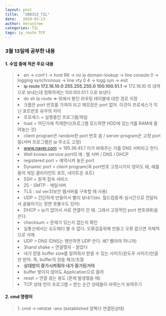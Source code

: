 ```yaml
---
layout: post
title:  "200313_TIL"
date:   2020-03-13
author: Verustree
categories: TIL
tags: ip_route TCP
---
```


<h3>3월 13일에 공부한 내용 </h3>

<p>
<h4>1. 수업 중에 적은 주요 내용</h4><blockquote>
<li>en  ->  conf t  ->  host R6  ->  no ip domain-lookup  ->  line console 0  ->  logging synchronous  ->  line vty 0 4  ->  logg syn  ->  exit</li>
<li><b>ip route 172.16.10.0  255.255.255.0  100.100.51.1</b>  =>  172.16.10 의 대역으로 보내는데 정확하게는 100.100.51.1 으로 보낸다</li>
<li>do sh ip route  =>  위에서 봤던 라우팅 테이블에 대한 경로 지정</li>
<li>크롬은 port 번호를 가져야 되고 메모장은 port 없어.  이것이 프로세스가 지닌 포트번호 유무의 차이</li>
<li>프로세스 = 실행중인 프로그램/파일</li>
<li>load = 어딘가에 적재한다(프로그램 로드하면 HDD에 있는거를 RAM에 올려놓는 것)</li>
<li>client program은 random한 port 번호 씀 / server program은 고정 port 씀(서버 프로그램은 ip 주소도 고정)</li>
<li><a href ="https://www.naver.com" target="_blank">www.naver.com</a> -> 195.36.45.1 이거 바꿔주는 거를 DNS 서버라고 한다.</li>
<li>Well known service port의 예 : 웹 서버 / DNS / DHCP </li>
<li>registered port = 예약시켜 놓은 port</li>
<li>Dynamic port = client program(꼭 port번호 고정시키지 않아도 돼, 예를들어 게임 클라이언트 포트, 네이트온 포트)</li>
<li>SSH = 원격 접속 서비스</li>
<li>25 - SMTP - 메일서버</li>
<li>TLS : ssl ver3(보안 웹서버를 구축할 때 사용)</li>
<li>UDP = 간단하게 만들어서 빨리 보내기(ex. 월드컵중계-실시간으로 전달되서 골들어가는 장면 못볼수도 있어)</li>
<li>DHCP = ip가 없어서 서로 연결이 안 돼.  그래서 고정적인 port 번호(68)을 쓴다.</li>
<li>checksum = 문제가 있는지 없는지 확인</li>
<li>실통신에서는 슈도헤더 볼 수 없다.  오류검출위해 만들고 오류 없으면 자체적으로 삭제</li>
<li>UDP = DNS (DNS는 웬만하면 UDP 쓴다.  왜?  빨라야 하니까)</li>
<li>3hand shake = 연결맺자 - 알았다</li>
<li>내가 받을 buffer size를 알려줘서 받을 수 있는 사이즈(윈도우 사이즈)만큼만 받아.  즉, buffer의 양을 체크/조절</li>
<li><b>상대방이 증가시켜줘야 내가 증가된거야</b></li>
<li>buffer 쌓이지 않아도 Application으로 올려</li>
<li>reset = 연결 끊는 용도 (문제 발생했을 때)</li>
<li>TCP 상태 천이 프로그램 = 받는 순간 상태들이 바뀌는거 보여주기</li></blockquote>
</p>

<p>
<h4>2. cmd 명령어</h4><blockquote>
1. cmd -> netstat -ano  (established 양쪽다 연결된상태)</blockquote>
</p>

